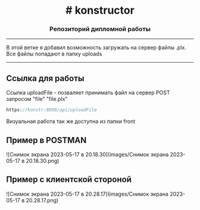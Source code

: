 <h1 align="center"># konstructor
<h3 align="center">Репозиторий дипломной работы</h3>
<hr>
В этой ветке я добавил возможность загружать на сервер файлы .plx. Все файлы попадают в папку uploads
<hr>

## Ссылка для работы
Ссылка uploadFile - позваляет принимать файл на сервер POST запросом "file" "file.plx"
```php
https://konstr:8890/api/uploadFile
```

Визуальная работа так же доступна из папки front

## Пример в POSTMAN

![Снимок экрана 2023-05-17 в 20.18.30](images/Снимок экрана 2023-05-17 в 20.18.30.png)

## Пример с клиентской стороной

![Снимок экрана 2023-05-17 в 20.28.17](images/Снимок экрана 2023-05-17 в 20.28.17.png)